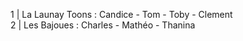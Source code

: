 1 | La Launay Toons : Candice - Tom - Toby - Clement \
2 | Les Bajoues : Charles - Mathéo - Thanina
